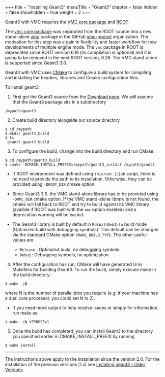 +++
title = "Installing Geant3"
menuTitle = "Geant3"
chapter = false
hidden = false
showhidden = true
weight = 2
+++

Geant3 with VMC requires the [VMC core package](/user-guide/vmc/vmc-library) and [ROOT](https://root.cern.ch/).

The [vmc core package](/user_guide/vmc/vmc-library) was separated from the ROOT source into a new stand-alone [vmc](https://github.com/vmc-project/vmc) package in the GitHub [vmc-project](https://github.com/vmc-project) organization. The motivation for this step was a gain in flexibility and faster workflow for new developments of multiple engine mode. The `vmc` package in ROOT is deprecated since ROOT version 6.18 (its compilation is optional) and it is going to be removed in the next ROOT version, 6.26. The VMC stand-alone is supported since Geant3 3.0.

Geant3 with VMC uses [CMake](https://cmake.org/) to configure a build system for compiling and installing the headers, libraries and Cmake configuration files. 

To install geant3:

1. First get the Geant3 source from the [Download page](/download/git-geant3). We will assume that the Geant3 package sits in a subdirectory
```
/mypath/geant3
```

2. Create build directory alongside our source directory
```
$ cd /mypath
$ mkdir geant3_build
$ ls
 geant3 geant3_build    
```

3. To configure the build, change into the build directory and run CMake:
```
$ cd /mypath/geant3_build 
$ cmake -DCMAKE_INSTALL_PREFIX=/mypath/geant3_install /mypath/geant3
```
  - If ROOT environment was defined using `thisroot.{c}sh` script, there is no need to provide the path to its installation. Otherwise, they can be provided using `-DROOT_DIR` cmake option.

  - Since Geant3 3.9, the VMC stand-alone library has to be provided using `-DVMC_DIR` cmake option.
  If the VMC stand-alone library is not found, the cmake will fall back to ROOT and try to build against its VMC library (availble if ROOT was built with the `vmc` option enabled) and a deprecation warning will be issued.

  - The Geant3 library is built by default in `RelWithDebInfo` build mode (Optimized build with debugging symbols). This default can be changed via the standard CMake option `CMAKE_BUILD_TYPE`. The other useful values are <br>
      - `Release` : Optimized build, no debugging symbols <br>
      - `Debug` : Debugging symbols, no optimization <br>

4. After the configuration has run, CMake will have generated Unix Makefiles for building Geant3. To run the build, simply execute make in the build directory:
```
$ make -jN
```
where N is the number of parallel jobs you require (e.g. if your machine has a dual core processor, you could set N to 2).

  - If you need more output to help resolve issues or simply for information, run make as
```
$ make -jN VERBOSE=1
```

5. Once the build has completed, you can install Geant3 to the directory you specified earlier in CMAKE_INSTALL_PREFIX by running
```
$ make install
```

<hr>

The instructions above apply to the installation since the version 2.0. For the installation of the previous versions (1.x) see [Installing geant3 - Older Versions](geant3-old)

